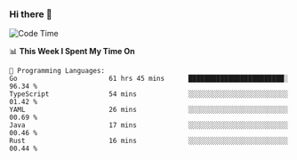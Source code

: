 ### Hi there 👋

<!--
**CrazyCollin/crazycollin** is a ✨ _special_ ✨ repository because its `README.md` (this file) appears on your GitHub profile.

Here are some ideas to get you started:

- 🔭 I’m currently working on ...
- 🌱 I’m currently learning ...
- 👯 I’m looking to collaborate on ...
- 🤔 I’m looking for help with ...
- 💬 Ask me about ...
- 📫 How to reach me: ...
- 😄 Pronouns: ...
- ⚡ Fun fact: ...
-->

<!--START_SECTION:waka-->
![Code Time](http://img.shields.io/badge/Code%20Time-786%20hrs%2032%20mins-blue)

📊 **This Week I Spent My Time On** 

```text
💬 Programming Languages: 
Go                       61 hrs 45 mins      ████████████████████████░   96.34 % 
TypeScript               54 mins             ░░░░░░░░░░░░░░░░░░░░░░░░░   01.42 % 
YAML                     26 mins             ░░░░░░░░░░░░░░░░░░░░░░░░░   00.69 % 
Java                     17 mins             ░░░░░░░░░░░░░░░░░░░░░░░░░   00.46 % 
Rust                     16 mins             ░░░░░░░░░░░░░░░░░░░░░░░░░   00.44 % 
```


<!--END_SECTION:waka-->
